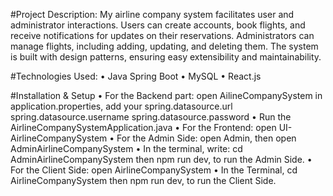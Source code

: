 #Project Description:
My airline company system facilitates user and administrator interactions.
Users can create accounts, book flights, and receive notifications for updates on their reservations. 
Administrators can manage flights, including adding, updating, and deleting them. 
The system is built with design patterns, ensuring easy extensibility and maintainability.

#Technologies Used:
•	Java Spring Boot
•	MySQL
•	React.js

#Installation & Setup
•	For the Backend part: open AilineCompanySystem 
  in application.properties, add your
  spring.datasource.url
  spring.datasource.username
  spring.datasource.password
•	Run the AirlineCompanySystemApplication.java
•	For the Frontend: open UI-AirlineCompanySystem 
•	For the Admin Side: open Admin, then open AdminAirlineCompanySystem
•	In the terminal, write: cd AdminAirlineCompanySystem then npm run dev, to run the Admin Side.
•	For the Client Side: open AirlineCompanySystem
•	In the Terminal, cd AirlineCompanySystem then npm run dev, to run the Client Side.
